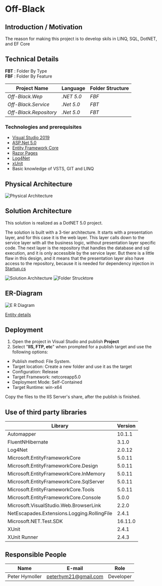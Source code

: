 
# Off-Black

## Introduction / Motivation

The reason for making this project is to develop skils in LINQ, SQL, DotNET, and EF Core

## Technical Details

**FBT** : Folder By Type  
**FBF** : Folder By Feature  

|Project Name|Language|Folder Structure|
|-|-|-|
|*Off-Black.Wep*|*.NET 5.0*|*FBF*|
|*Off-Black.Service*|*.Net 5.0*|*FBT*|
|*Off-Black.Repository*|*.Net 5.0*|*FBT*| 

### Technologies and prerequisites


- [Visual Studio 2019](https://visualstudio.microsoft.com/vs/)
- [ASP.Net 5.0](https://docs.microsoft.com/en-us/aspnet/core/getting-started/?view=aspnetcore-5.0&tabs=windows)
- [Entity Framework Core](https://docs.microsoft.com/en-us/ef/core/)
- [Razor Pages](https://www.learnrazorpages.com/)
- [Log4Net](https://logging.apache.org/log4net/)
- [xUnit](https://docs.microsoft.com/en-us/ef/core/testing/in-memory)
- Basic knowledge of VSTS, GIT and LINQ

## Physical Architecture

![Physical Architecture](Documentation/Physical_Architecture.png)

## Solution Architecture

This solution is realized as a DotNET 5.0 project.

The solution is built with a 3-tier architecture. It starts with a presentation layer, and for this case it is the web layer. 
This layer calls down to the service layer with all the business logic, without presentation layer specific code. 
The next layer is the repository that handles the database and sql execution, and it is only accessible by the service layer. 
But there is a little flaw in this design, and it means that the presentation layer also have access to the repository, 
because it is needed for dependency injection in [Startup.cs](Off-Black.Wep/Startup.cs)

![Solution Architecture](Documentation/Solution_Architecture.png) 
![Folder Strucktore](Documentation/FolderStrucktore.png)

## ER-Diagram

![E R Diagram](Documentation/ER-Diagram.png)

[Entity details](Documentation/EntityDetails.md) 


## Deployment

1. Open the project in Visual Studio and publish **Project**
2. Select "**IIS, FTP, etc**" when prompted for a publish target and use the following options:

- Publish method: File System.
- Target location: Create a new folder and use it as the target
- Configuration: Release
- Target Framework: netcoreapp5.0
- Deployment Mode: Self-Contained
- Target Runtime: win-x64

Copy the files to the IIS Server's share, after the publish is finished.

## Use of third party libraries

|Library|Version|
|-|-|
|Automapper|10.1.1|
|FluentNHibernate|3.1.0|
|Log4Net|2.0.12|
|Microsoft.EntityFrameworkCore|5.0.11|
|Microsoft.EntityFrameworkCore.Design|5.0.11|
|Microsoft.EntityFrameworkCore.InMemory|5.0.11|
|Microsoft.EntityFrameworkCore.SqlServer|5.0.11|
|Microsoft.EntityFrameworkCore.Tools|5.0.11|
|Microsoft.EntityFrameworkCore.Console|5.0.0|
|Microsoft.VisualStudio.Web.BrowserLink|2.2.0|
|NetEscapades.Extensions.Logging.RollingFile|2.4.1|
|Microsoft.NET.Test.SDK|16.11.0|
|XUnit|2.4.1|
|XUnit Runner|2.4.3|

## Responsible People  

|Name|E-mail|Role|
|-|-|-|
|Peter Hymoller|peterhym21@gmail.com|Developer|


